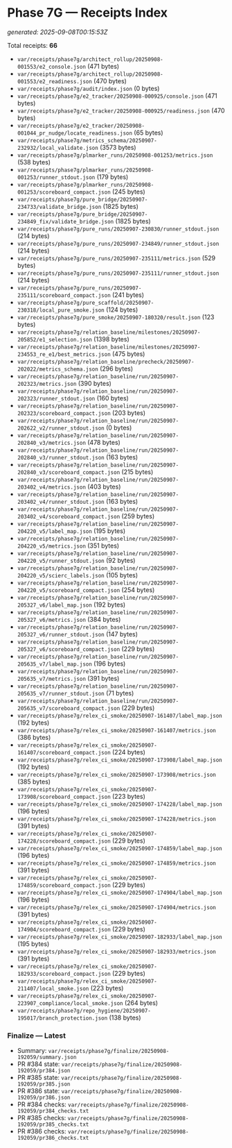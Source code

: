# Phase 7G — Receipts Index
_generated: 2025-09-08T00:15:53Z_

Total receipts: **66**

- `var/receipts/phase7g/architect_rollup/20250908-001553/e2_console.json`  (471 bytes)
- `var/receipts/phase7g/architect_rollup/20250908-001553/e2_readiness.json`  (470 bytes)
- `var/receipts/phase7g/audit/index.json`  (0 bytes)
- `var/receipts/phase7g/e2_tracker/20250908-000925/console.json`  (471 bytes)
- `var/receipts/phase7g/e2_tracker/20250908-000925/readiness.json`  (470 bytes)
- `var/receipts/phase7g/e2_tracker/20250908-001044_pr_nudge/locate_readiness.json`  (65 bytes)
- `var/receipts/phase7g/metrics_schema/20250907-232932/local_validate.json`  (3573 bytes)
- `var/receipts/phase7g/plmarker_runs/20250908-001253/metrics.json`  (538 bytes)
- `var/receipts/phase7g/plmarker_runs/20250908-001253/runner_stdout.json`  (179 bytes)
- `var/receipts/phase7g/plmarker_runs/20250908-001253/scoreboard_compact.json`  (245 bytes)
- `var/receipts/phase7g/pure_bridge/20250907-234733/validate_bridge.json`  (1825 bytes)
- `var/receipts/phase7g/pure_bridge/20250907-234849_fix/validate_bridge.json`  (1825 bytes)
- `var/receipts/phase7g/pure_runs/20250907-230830/runner_stdout.json`  (214 bytes)
- `var/receipts/phase7g/pure_runs/20250907-234849/runner_stdout.json`  (214 bytes)
- `var/receipts/phase7g/pure_runs/20250907-235111/metrics.json`  (529 bytes)
- `var/receipts/phase7g/pure_runs/20250907-235111/runner_stdout.json`  (214 bytes)
- `var/receipts/phase7g/pure_runs/20250907-235111/scoreboard_compact.json`  (241 bytes)
- `var/receipts/phase7g/pure_scaffold/20250907-230318/local_pure_smoke.json`  (124 bytes)
- `var/receipts/phase7g/pure_smoke/20250907-180320/result.json`  (123 bytes)
- `var/receipts/phase7g/relation_baseline/milestones/20250907-205852/e1_selection.json`  (1398 bytes)
- `var/receipts/phase7g/relation_baseline/milestones/20250907-234553_re_e1/best_metrics.json`  (475 bytes)
- `var/receipts/phase7g/relation_baseline/precheck/20250907-202022/metrics_schema.json`  (296 bytes)
- `var/receipts/phase7g/relation_baseline/run/20250907-202323/metrics.json`  (390 bytes)
- `var/receipts/phase7g/relation_baseline/run/20250907-202323/runner_stdout.json`  (160 bytes)
- `var/receipts/phase7g/relation_baseline/run/20250907-202323/scoreboard_compact.json`  (203 bytes)
- `var/receipts/phase7g/relation_baseline/run/20250907-202622_v2/runner_stdout.json`  (0 bytes)
- `var/receipts/phase7g/relation_baseline/run/20250907-202840_v3/metrics.json`  (478 bytes)
- `var/receipts/phase7g/relation_baseline/run/20250907-202840_v3/runner_stdout.json`  (163 bytes)
- `var/receipts/phase7g/relation_baseline/run/20250907-202840_v3/scoreboard_compact.json`  (215 bytes)
- `var/receipts/phase7g/relation_baseline/run/20250907-203402_v4/metrics.json`  (403 bytes)
- `var/receipts/phase7g/relation_baseline/run/20250907-203402_v4/runner_stdout.json`  (163 bytes)
- `var/receipts/phase7g/relation_baseline/run/20250907-203402_v4/scoreboard_compact.json`  (259 bytes)
- `var/receipts/phase7g/relation_baseline/run/20250907-204220_v5/label_map.json`  (195 bytes)
- `var/receipts/phase7g/relation_baseline/run/20250907-204220_v5/metrics.json`  (351 bytes)
- `var/receipts/phase7g/relation_baseline/run/20250907-204220_v5/runner_stdout.json`  (92 bytes)
- `var/receipts/phase7g/relation_baseline/run/20250907-204220_v5/scierc_labels.json`  (105 bytes)
- `var/receipts/phase7g/relation_baseline/run/20250907-204220_v5/scoreboard_compact.json`  (254 bytes)
- `var/receipts/phase7g/relation_baseline/run/20250907-205327_v6/label_map.json`  (192 bytes)
- `var/receipts/phase7g/relation_baseline/run/20250907-205327_v6/metrics.json`  (384 bytes)
- `var/receipts/phase7g/relation_baseline/run/20250907-205327_v6/runner_stdout.json`  (147 bytes)
- `var/receipts/phase7g/relation_baseline/run/20250907-205327_v6/scoreboard_compact.json`  (229 bytes)
- `var/receipts/phase7g/relation_baseline/run/20250907-205635_v7/label_map.json`  (196 bytes)
- `var/receipts/phase7g/relation_baseline/run/20250907-205635_v7/metrics.json`  (391 bytes)
- `var/receipts/phase7g/relation_baseline/run/20250907-205635_v7/runner_stdout.json`  (71 bytes)
- `var/receipts/phase7g/relation_baseline/run/20250907-205635_v7/scoreboard_compact.json`  (229 bytes)
- `var/receipts/phase7g/relex_ci_smoke/20250907-161407/label_map.json`  (192 bytes)
- `var/receipts/phase7g/relex_ci_smoke/20250907-161407/metrics.json`  (386 bytes)
- `var/receipts/phase7g/relex_ci_smoke/20250907-161407/scoreboard_compact.json`  (224 bytes)
- `var/receipts/phase7g/relex_ci_smoke/20250907-173908/label_map.json`  (192 bytes)
- `var/receipts/phase7g/relex_ci_smoke/20250907-173908/metrics.json`  (385 bytes)
- `var/receipts/phase7g/relex_ci_smoke/20250907-173908/scoreboard_compact.json`  (223 bytes)
- `var/receipts/phase7g/relex_ci_smoke/20250907-174228/label_map.json`  (196 bytes)
- `var/receipts/phase7g/relex_ci_smoke/20250907-174228/metrics.json`  (391 bytes)
- `var/receipts/phase7g/relex_ci_smoke/20250907-174228/scoreboard_compact.json`  (229 bytes)
- `var/receipts/phase7g/relex_ci_smoke/20250907-174859/label_map.json`  (196 bytes)
- `var/receipts/phase7g/relex_ci_smoke/20250907-174859/metrics.json`  (391 bytes)
- `var/receipts/phase7g/relex_ci_smoke/20250907-174859/scoreboard_compact.json`  (229 bytes)
- `var/receipts/phase7g/relex_ci_smoke/20250907-174904/label_map.json`  (196 bytes)
- `var/receipts/phase7g/relex_ci_smoke/20250907-174904/metrics.json`  (391 bytes)
- `var/receipts/phase7g/relex_ci_smoke/20250907-174904/scoreboard_compact.json`  (229 bytes)
- `var/receipts/phase7g/relex_ci_smoke/20250907-182933/label_map.json`  (195 bytes)
- `var/receipts/phase7g/relex_ci_smoke/20250907-182933/metrics.json`  (391 bytes)
- `var/receipts/phase7g/relex_ci_smoke/20250907-182933/scoreboard_compact.json`  (229 bytes)
- `var/receipts/phase7g/relex_ci_smoke/20250907-211407/local_smoke.json`  (223 bytes)
- `var/receipts/phase7g/relex_ci_smoke/20250907-223907_compliance/local_smoke.json`  (264 bytes)
- `var/receipts/phase7g/repo_hygiene/20250907-195017/branch_protection.json`  (138 bytes)

### Finalize — Latest

- Summary: `var/receipts/phase7g/finalize/20250908-192059/summary.json`
- PR #384 state: `var/receipts/phase7g/finalize/20250908-192059/pr384.json`
- PR #385 state: `var/receipts/phase7g/finalize/20250908-192059/pr385.json`
- PR #386 state: `var/receipts/phase7g/finalize/20250908-192059/pr386.json`
- PR #384 checks: `var/receipts/phase7g/finalize/20250908-192059/pr384_checks.txt`
- PR #385 checks: `var/receipts/phase7g/finalize/20250908-192059/pr385_checks.txt`
- PR #386 checks: `var/receipts/phase7g/finalize/20250908-192059/pr386_checks.txt`

